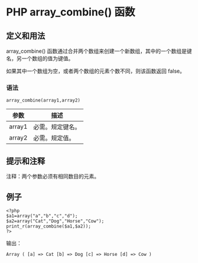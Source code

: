 # PHP array_combine() 函数



## 定义和用法

array_combine() 函数通过合并两个数组来创建一个新数组，其中的一个数组是键名，另一个数组的值为键值。

如果其中一个数组为空，或者两个数组的元素个数不同，则该函数返回 false。

### 语法

```
array_combine(array1,array2)
```

| 参数 | 描述 |
| --- | --- |
| array1 | 必需。规定键名。 |
| array2 | 必需。规定值。 |

## 提示和注释

注释：两个参数必须有相同数目的元素。

## 例子

```
<?php
$a1=array("a","b","c","d");
$a2=array("Cat","Dog","Horse","Cow");
print_r(array_combine($a1,$a2));
?>
```

输出：

```
Array ( [a] => Cat [b] => Dog [c] => Horse [d] => Cow )
```



